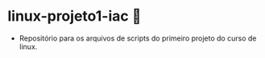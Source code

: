 # linux-projeto1-iac 🐧
- Repositório para  os arquivos de scripts do primeiro projeto do curso de linux. 
